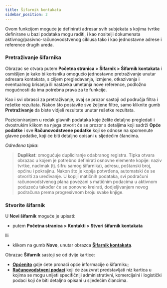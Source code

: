```yaml
---
title: Šifarnik kontakata
sidebar_position: 2
---
```


Ovom funkcijom moguće je definirati adresar svih subjekata s kojima tvrtke definirane u bazi podataka mogu raditi, i kao nositelji dokumenata aktivnog/pasivno-računovodstvenog ciklusa tako i kao jednostavne adrese i reference drugih ureda. 

 
### Pretraživanje šifarnika

Obrazac se otvara putem **Početna stranica  > Šifarnik > Šifarnik kontakata** i osmišljen je kako bi korisniku omogućio jednostavno pretraživanje unutar adresara kontakata, s ciljem pregledavanja, izmjene, otkazivanja i eventualnog brisanja ili nastavka umetanja nove reference, podložno mogućnosti da ima potrebna prava za te funkcije. 

Kao i svi obrasci za pretraživanje, ovaj se prozor sastoji od područja filtra i rešetke rezultata. Nakon što postavite sve željene filtre, samo kliknite gumb **Pretraživanje** da biste vidjeli rezultate unutar rešetke rezultata.

Pozicioniranjem u redak glavnih podataka koje želite detaljno pregledati i dvostrukim klikom na njega otvorit će se prozor s detaljima koji sadrži **Opće podatke** i sve **Računovodstvene podatke** koji se odnose na spomenute glavne podatke, koji će biti detaljno opisani u sljedećim člancima.

*Određena tipka*: 

>**Duplikat**: omogućuje dupliciranje odabranog registra. Tipka otvara obrazac u kojem je potrebno definirati osnovne elemente kopije: naziv tvrtke, nadimak (tj. šifru samog šifarnika), adresu, poštanski broj, općinu i pokrajinu. Nakon što je kopija potvrđena, automatski će se otvoriti za uređivanje. U kopiji matičnih podataka, svi podračuni računovodstvenog plana povezani s matičnim podacima u aktivnom poduzeću također će se ponovno kreirati, dodjeljivanjem novog podračuna prema progresivnom broju svake knjige.

### Stvorite šifarnik

U **Novi šifarnik** moguće je upisati:

- putem **Početna stranica  > Kontakti > Stvori šifarnik kontakata**

Ili

- klikom na gumb **Novo**, unutar obrazca **[Šifarnik kontakata](/docs/erp-home/registers/contacts/registers-management)**.

Obrazac **Šifarnik** sastoji se od dvije kartice:
- **[Općenito](/docs/erp-home/registers/contacts/create-new-contact/general)** gdje ćete pronaći opće informacije o šifarniku;
- **[Računovodstveni podaci](/docs/erp-home/registers/contacts/create-new-contact/accounting-data/accounting-data-intro)** koji će zauzvrat predstavljati niz kartica u kojima se mogu unijeti specifičniji administrativni, komercijalni i logistički podaci koji će biti detaljno opisani u sljedećim člancima.
